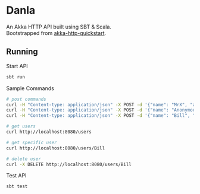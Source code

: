 # Danla

An Akka HTTP API built using SBT & Scala.  
Bootstrapped from [akka-http-quickstart](https://developer.lightbend.com/guides/akka-http-quickstart-scala/).

## Running

Start API
```bash
sbt run
```

Sample Commands
```bash
# post commands
curl -H "Content-type: application/json" -X POST -d '{"name": "MrX", "age": 31, "countryOfResidence": "Canada"}' http://localhost:8080/users
curl -H "Content-type: application/json" -X POST -d '{"name": "Anonymous", "age": 55, "countryOfResidence": "Iceland"}' http://localhost:8080/users
curl -H "Content-type: application/json" -X POST -d '{"name": "Bill", "age": 67, "countryOfResidence": "USA"}' http://localhost:8080/users

# get users
curl http://localhost:8080/users

# get specific user
curl http://localhost:8080/users/Bill

# delete user
curl -X DELETE http://localhost:8080/users/Bill
```

Test API
```bash
sbt test
```
